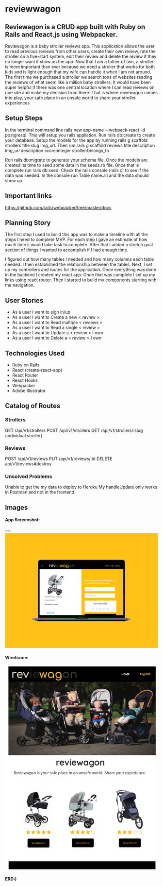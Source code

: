 # reviewwagon

## Reviewagon is a CRUD app built with Ruby on Rails and React.js using Webpacker.

Reviewagon is a baby stroller reviews app. This application allows the user to read previous reviews from other users, create their own review, rate the stroller on a five-start system, edit their review and delete the review if they no longer want it show on the app. Now that I am a father of two, a stroller is more important than ever because we need a stroller that works for both kids and is light enough that my wife can handle it when I am not around. The first time we purchased a stroller we search tons of websites reading the reviews of  what seem like a million baby strollers. It would have been super helpful if there was one central location where I can read reviews on one site and make my decision from there. That is where reviewagon comes into play, your safe place in an unsafe world to share your stroller experiences

## Setup Steps

In the terminal command line rails new app-name --webpack-react -d postgresql. This will setup you rails appliation. Run rails db:create to create your database.  Setup the models for the app by running rails g scaffold strollers title slug  img_url. Then run rails g scaffold reviews title description img_url description score:integer stroller:belongs_to

Run rails db:migrate to generate your schema file. Once the models are created its time to seed some data in the seeds.rb file. Once that is complete run rails db:seed. Check the rails console (rails c) to see if the data was seeded. In the console run Table name.all and the data should show up.

## Important links
https://github.com/rails/webpacker/tree/master/docs




## Planning Story
The first step I used to build this app was to make a timeline with all the steps I need to complete MVP. For each step I gave an estimate of how much time it would take task to complete. After that I added a stretch goal section of things I wanted to accomplish if I had enough time.   

I figured out how many tables I needed and how many columns each table needed. I then established the relationship between the tables. Next, I set up my controllers and routes for the application. Once everything was done in the backend I created my react app. Once that was complete I set up my links using react router. Then I started to build my components starting with the navigation.



## User Stories

- As a user I want to sign in/up
- As a user I want to Create a new < review >
- As a user I want to Read multiple < reviews >
- As a user I want to Read a single < review >
- As a user I want to Update a < review > I own
- As a user I want to Delete a < review > I own

## Technologies Used
* Ruby on Rails
* React (create-react-app)
* React Router
* React Hooks
* Webpacker
* Adobe Illustrator


## Catalog of Routes

### Strollers
GET    /api/v1/strollers
POST   /api/v1/strollers
GET    /api/v1/strollers/:slug (individual stroller)
### Reviews
POST   /api/v1/reviews
PUT    /api/v1/reviews/:id
DELETE api/v1/reviews#destroy



### Unsolved Problems
Unable to get the my data to deploy to Heroku
My handleUpdate only works in Postman and not in the frontend


## Images

#### App Screenshot:

--- ![App Screenshot](https://github.com/krock07/reviewagon/blob/master/app/javascript/src/images/AppScreenShot.png?raw=true)

#### Wireframe:
![wireframe](https://github.com/krock07/reviewagon/blob/master/app/javascript/src/images/wirefram.png?raw=true)
#### ERD:)

